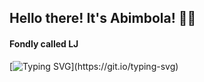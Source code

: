 ## Hello there! It's Abimbola! 👋🏾
#### Fondly called LJ

[![Typing SVG](https://readme-typing-svg.herokuapp.com?font=arial&color=3384B4&lines=👩🏾‍💻+''+Welcome+to+my+GitHub+Profile...;🌨️❄️+I+hope+you'll+stick+around...)](https://git.io/typing-svg)
